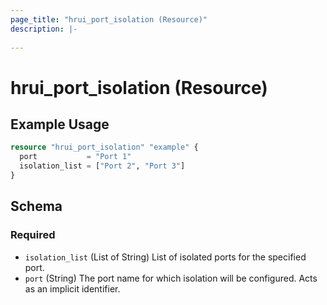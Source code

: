 ```yaml
---
page_title: "hrui_port_isolation (Resource)"
description: |-
  
---
```


# hrui_port_isolation (Resource)



## Example Usage

```terraform
resource "hrui_port_isolation" "example" {
  port           = "Port 1"
  isolation_list = ["Port 2", "Port 3"]
}
```

<!-- schema generated by tfplugindocs -->
## Schema

### Required

- `isolation_list` (List of String) List of isolated ports for the specified port.
- `port` (String) The port name for which isolation will be configured. Acts as an implicit identifier.


